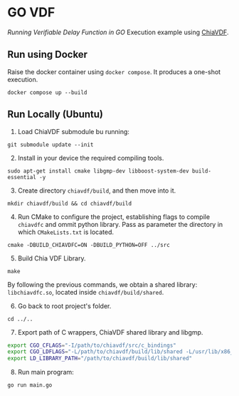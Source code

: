 # GO VDF
*Running Verifiable Delay Function in GO*
Execution example using [ChiaVDF](https://github.com/Chia-Network/chiavdf.git).

## Run using Docker
Raise the docker container using `docker compose`. It produces a one-shot execution.
```
docker compose up --build
```


## Run Locally (Ubuntu)
1. Load ChiaVDF submodule bu running:
```
git submodule update --init
```

2. Install in your device the required compiling tools.
```
sudo apt-get install cmake libgmp-dev libboost-system-dev build-essential -y
```

3. Create directory `chiavdf/build`, and then move into it.
```
mkdir chiavdf/build && cd chiavdf/build
```

4. Run CMake to configure the project, establishing flags to compile `chiavdfc` and ommit python library. Pass as parameter the directory in which `CMakeLists.txt` is located.
```
cmake -DBUILD_CHIAVDFC=ON -DBUILD_PYTHON=OFF ../src
```

5. Build Chia VDF Library.
```
make
```
By following the previous commands, we obtain a shared library: `libchiavdfc.so`, located inside `chiavdf/build/shared`.

6. Go back to root project's folder.
```
cd ../..
```

7. Export path of C wrappers, ChiaVDF shared library and libgmp.
```sh
export CGO_CFLAGS="-I/path/to/chiavdf/src/c_bindings"
export CGO_LDFLAGS="-L/path/to/chiavdf/build/lib/shared -L/usr/lib/x86_64-linux-gnu -lgmp"
export LD_LIBRARY_PATH="/path/to/chiavdf/build/lib/shared"
```

8. Run main program:
```sh
go run main.go
```
